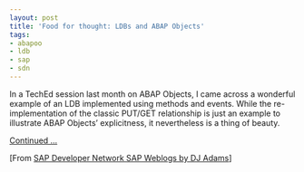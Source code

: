 ```yaml
---
layout: post
title: 'Food for thought: LDBs and ABAP Objects'
tags:
- abapoo
- ldb
- sap
- sdn
---
```



In a TechEd session last month on ABAP Objects, I came across a wonderful example of an LDB implemented using methods and events. While the re-implementation of the classic PUT/GET relationship is just an example to illustrate ABAP Objects’ explicitness, it nevertheless is a thing of beauty.

[Continued …](http://weblogs.sdn.sap.com/pub/wlg/236)

[From [SAP Developer Network SAP Weblogs by DJ Adams](https://www.sdn.sap.com/irj/scn/weblogs?blog=/pub/u/251850060)]


